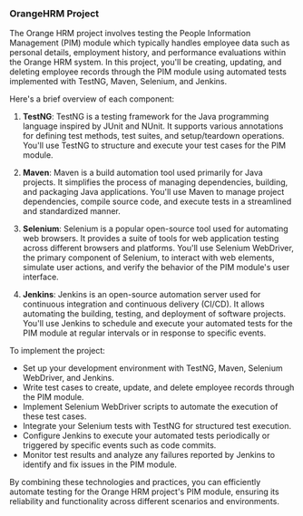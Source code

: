 ### OrangeHRM Project

The Orange HRM project involves testing the People Information Management (PIM) module which typically handles employee data such as personal details, employment history, and performance evaluations within the Orange HRM system. In this project, you'll be creating, updating, and deleting employee records through the PIM module using automated tests implemented with TestNG, Maven, Selenium, and Jenkins.

Here's a brief overview of each component:

1. **TestNG**: TestNG is a testing framework for the Java programming language inspired by JUnit and NUnit. It supports various annotations for defining test methods, test suites, and setup/teardown operations. You'll use TestNG to structure and execute your test cases for the PIM module.

2. **Maven**: Maven is a build automation tool used primarily for Java projects. It simplifies the process of managing dependencies, building, and packaging Java applications. You'll use Maven to manage project dependencies, compile source code, and execute tests in a streamlined and standardized manner.

3. **Selenium**: Selenium is a popular open-source tool used for automating web browsers. It provides a suite of tools for web application testing across different browsers and platforms. You'll use Selenium WebDriver, the primary component of Selenium, to interact with web elements, simulate user actions, and verify the behavior of the PIM module's user interface.

4. **Jenkins**: Jenkins is an open-source automation server used for continuous integration and continuous delivery (CI/CD). It allows automating the building, testing, and deployment of software projects. You'll use Jenkins to schedule and execute your automated tests for the PIM module at regular intervals or in response to specific events.

To implement the project:

- Set up your development environment with TestNG, Maven, Selenium WebDriver, and Jenkins.
- Write test cases to create, update, and delete employee records through the PIM module.
- Implement Selenium WebDriver scripts to automate the execution of these test cases.
- Integrate your Selenium tests with TestNG for structured test execution.
- Configure Jenkins to execute your automated tests periodically or triggered by specific events such as code commits.
- Monitor test results and analyze any failures reported by Jenkins to identify and fix issues in the PIM module.

By combining these technologies and practices, you can efficiently automate testing for the Orange HRM project's PIM module, ensuring its reliability and functionality across different scenarios and environments.
